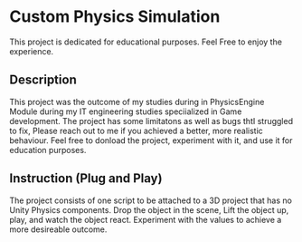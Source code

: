 # Custom Physics Simulation
This project is dedicated for educational purposes. Feel Free to enjoy the experience.
    
## Description
This project was the outcome of my studies during in PhysicsEngine Module during my IT engineering studies speciialized in Game development.
The project has some limitatons as well as bugs thtI struggled to fix, Please reach out to me if you achieved a better, more realistic behaviour.
Feel free to donload the project, experiment with it, and use it for education purposes.

## Instruction (Plug and Play)
The project consists of one script to be attached to a 3D project that has no Unity Physics components.
Drop the object in the scene, Lift the object up, play, and watch the object react.
Experiment with the values to achieve a more desireable outcome.


